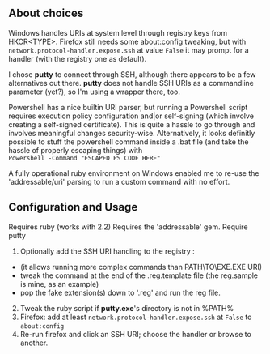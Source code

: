 ## About choices

Windows handles URIs at system level through registry keys from HKCR\<TYPE>.
Firefox still needs some about:config tweaking, but with   
`network.protocol-handler.expose.ssh` at value `False` it may prompt for a
handler (with the registry one as default).

I chose **putty** to connect through SSH, although there appears to be a few alternatives out there.
**putty** does not handle SSH URIs as a commandline parameter (yet?), so I'm using a wrapper there, too.

Powershell has a nice builtin URI parser, but running a Powershell script requires execution policy configuration and|or self-signing (which involve creating a self-signed certificate).
This is quite a hassle to go through and involves meaningful changes security-wise.
Alternatively, it looks definitly possible to stuff the powershell command inside a .bat file (and take the hassle of properly escaping things) with   
`Powershell -Command "ESCAPED PS CODE HERE"`

A fully operational ruby environment on Windows enabled me to re-use the 'addressable/uri' parsing to run a custom command with no effort.

## Configuration and Usage

Requires ruby (works with 2.2)
Requires the 'addressable' gem.
Require putty

1. Optionally add the SSH URI handling to the registry :
 - (it allows running more complex commands than PATH\TO\EXE.EXE URI)
 - tweak the command at the end of the .reg.template file (the reg.sample is mine, as an example)
 - pop the fake extension(s) down to '.reg' and run the reg file.
2. Tweak the ruby script if **putty.exe**'s directory is not in %PATH%
3. Firefox: add at least `network.protocol-handler.expose.ssh` at `False` to `about:config`
4. Re-run firefox and click an SSH URI; choose the handler or browse to another.
